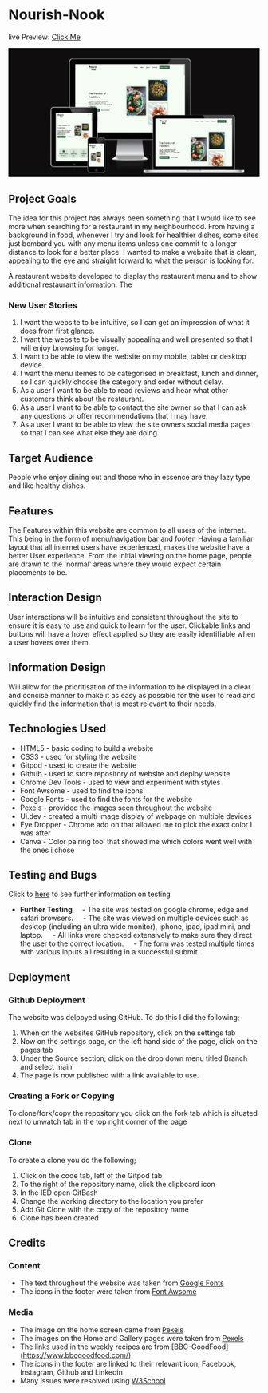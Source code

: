 # **Nourish-Nook**
live Preview: [Click Me](https://nourish-nook.netlify.app)

![Website in different screens](images/img-responsive.jpg)
## Project Goals
The idea for this project has always been something that I would like to see more when searching for a restaurant in my neighbourhood. From having a background in food, whenever I try and look for healthier dishes, some sites just bombard you with any menu items unless one commit to a longer distance to look for a better place. I wanted to make a website that is clean, appealing to the eye and straight forward to what the person is looking for.

A restaurant website developed to display the restaurant menu and to show additional restaurant information. The 

### New User Stories

1. I want the website to be intuitive, so I can get an impression of what it does from first glance.
2. I want the website to be visually appealing and well presented so that I will enjoy browsing for longer.
1. I want to be able to view the website on my mobile, tablet or desktop device.
2. I want the menu itemes to be categorised in breakfast, lunch and dinner, so I can quickly choose the category and order without delay.
3. As a user I want to be able to read reviews and hear what other customers think about the restaurant.
6. As a user I want to be able to contact the site owner so that I can ask any questions or offer recommendations that I may have.
7. As a user I want to be able to view the site owners social media pages so that I can see what else they are doing.

## Target Audience
People who enjoy dining out and those who in essence are they lazy type and like healthy dishes. 

## Features
The Features within this website are common to all users of the internet. This being in the form of menu/navigation bar and footer. Having a familiar layout that all internet users have experienced, makes the website have a better User experience. From the initial viewing on the home page, people are drawn to the 'normal' areas where they would expect certain placements to be.

## Interaction Design 

User interactions will be intuitive and consistent throughout the site to ensure it is easy to use and quick to learn for the user. Clickable links and buttons will have a hover effect applied so they are easily identifiable when a user hovers over them.

## Information Design 

Will allow for the prioritisation of the information to be displayed in a clear and concise manner to make it as easy as possible for the user to read and quickly find the information that is most relevant to their needs.

## Technologies Used
- HTML5 - basic coding to build a website
- CSS3 - used for styling the website
- Gitpod - used to create the website
- Github - used to store repository of website and deploy website
- Chrome Dev Tools - used to view and experiment with styles
- Font Awsome - used to find the icons 
- Google Fonts - used to find the fonts for the website
- Pexels - provided the images seen throughout the website
- Ui.dev - created a multi image display of webpage on multiple devices
- Eye Dropper - Chrome add on that allowed me to pick the exact color I was after
- Canva - Color pairing tool that showed me which colors went well with the ones i chose

## Testing and Bugs
Click to [here](TESTING.md) to see further information on testing

- __Further Testing__
    - The site was tested on google chrome, edge and safari browsers.
    - The site was viewed on multiple devices such as desktop (including an ultra wide monitor), iphone, ipad, ipad mini, and laptop. 
    - All links were checked extensively to make sure they direct the user to the correct location.
    - The form was tested multiple times with various inputs all resulting in a successful submit.


## Deployment

### Github Deployment
The website was delpoyed using GitHub. To do this I did the following;
1. When on the websites GitHub repository, click on the settings tab
2. Now on the settings page, on the left hand side of the page, click on the pages tab
3. Under the Source section, click on the drop down menu titled Branch and select main
4. The page is now published with a link available to use.

### Creating a Fork or Copying
To clone/fork/copy the repository you click on the fork tab which is situated next to unwatch tab in the top right corner of the page

### Clone
To create a clone you do the following;
1. Click on the code tab, left of the Gitpod tab
2. To the right of the repository name, click the clipboard icon
3. In the IED open GitBash
4. Change the working directory to the location you prefer
5. Add Git Clone with the copy of the repositroy name
6. Clone has been created

## Credits

### Content
- The text throughout the website was taken from [Google Fonts](https://fonts.google.com/)
- The icons in the footer were taken from [Font Awsome](https://fontawesome.com/)

### Media
- The image on the home screen came from [Pexels](https://www.pexels.com/)
- The images on the Home and Gallery pages were taken from [Pexels](https://www.pexels.com/)
- The links used in the weekly recipes are from [BBC-GoodFood] (https://www.bbcgoodfood.com/)
- The icons in the footer are linked to their relevant icon, Facebook, Instagram, Github and Linkedin
- Many issues were resolved using [W3School](https://www.w3schools.com/)

